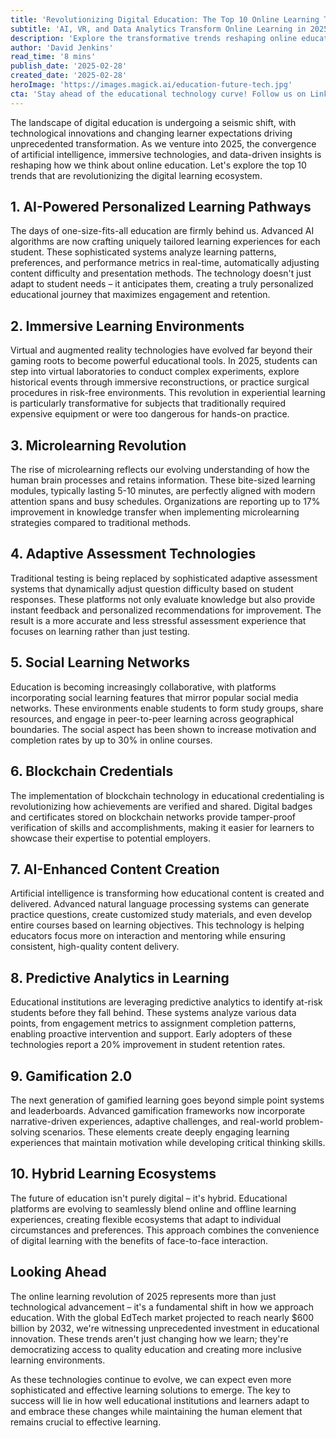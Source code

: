 ```yaml
---
title: 'Revolutionizing Digital Education: The Top 10 Online Learning Trends Reshaping Education in 2025'
subtitle: 'AI, VR, and Data Analytics Transform Online Learning in 2025'
description: 'Explore the transformative trends reshaping online education in 2025, from AI-powered personalized learning to immersive VR environments and blockchain credentials. Discover how technological innovations are creating more effective and inclusive educational experiences.'
author: 'David Jenkins'
read_time: '8 mins'
publish_date: '2025-02-28'
created_date: '2025-02-28'
heroImage: 'https://images.magick.ai/education-future-tech.jpg'
cta: 'Stay ahead of the educational technology curve! Follow us on LinkedIn at MagickAI to join the conversation about the future of education and receive regular updates on emerging trends in online learning.'
---
```


The landscape of digital education is undergoing a seismic shift, with technological innovations and changing learner expectations driving unprecedented transformation. As we venture into 2025, the convergence of artificial intelligence, immersive technologies, and data-driven insights is reshaping how we think about online education. Let's explore the top 10 trends that are revolutionizing the digital learning ecosystem.

## 1. AI-Powered Personalized Learning Pathways

The days of one-size-fits-all education are firmly behind us. Advanced AI algorithms are now crafting uniquely tailored learning experiences for each student. These sophisticated systems analyze learning patterns, preferences, and performance metrics in real-time, automatically adjusting content difficulty and presentation methods. The technology doesn't just adapt to student needs – it anticipates them, creating a truly personalized educational journey that maximizes engagement and retention.

## 2. Immersive Learning Environments

Virtual and augmented reality technologies have evolved far beyond their gaming roots to become powerful educational tools. In 2025, students can step into virtual laboratories to conduct complex experiments, explore historical events through immersive reconstructions, or practice surgical procedures in risk-free environments. This revolution in experiential learning is particularly transformative for subjects that traditionally required expensive equipment or were too dangerous for hands-on practice.

## 3. Microlearning Revolution

The rise of microlearning reflects our evolving understanding of how the human brain processes and retains information. These bite-sized learning modules, typically lasting 5-10 minutes, are perfectly aligned with modern attention spans and busy schedules. Organizations are reporting up to 17% improvement in knowledge transfer when implementing microlearning strategies compared to traditional methods.

## 4. Adaptive Assessment Technologies

Traditional testing is being replaced by sophisticated adaptive assessment systems that dynamically adjust question difficulty based on student responses. These platforms not only evaluate knowledge but also provide instant feedback and personalized recommendations for improvement. The result is a more accurate and less stressful assessment experience that focuses on learning rather than just testing.

## 5. Social Learning Networks

Education is becoming increasingly collaborative, with platforms incorporating social learning features that mirror popular social media networks. These environments enable students to form study groups, share resources, and engage in peer-to-peer learning across geographical boundaries. The social aspect has been shown to increase motivation and completion rates by up to 30% in online courses.

## 6. Blockchain Credentials

The implementation of blockchain technology in educational credentialing is revolutionizing how achievements are verified and shared. Digital badges and certificates stored on blockchain networks provide tamper-proof verification of skills and accomplishments, making it easier for learners to showcase their expertise to potential employers.

## 7. AI-Enhanced Content Creation

Artificial intelligence is transforming how educational content is created and delivered. Advanced natural language processing systems can generate practice questions, create customized study materials, and even develop entire courses based on learning objectives. This technology is helping educators focus more on interaction and mentoring while ensuring consistent, high-quality content delivery.

## 8. Predictive Analytics in Learning

Educational institutions are leveraging predictive analytics to identify at-risk students before they fall behind. These systems analyze various data points, from engagement metrics to assignment completion patterns, enabling proactive intervention and support. Early adopters of these technologies report a 20% improvement in student retention rates.

## 9. Gamification 2.0

The next generation of gamified learning goes beyond simple point systems and leaderboards. Advanced gamification frameworks now incorporate narrative-driven experiences, adaptive challenges, and real-world problem-solving scenarios. These elements create deeply engaging learning experiences that maintain motivation while developing critical thinking skills.

## 10. Hybrid Learning Ecosystems

The future of education isn't purely digital – it's hybrid. Educational platforms are evolving to seamlessly blend online and offline learning experiences, creating flexible ecosystems that adapt to individual circumstances and preferences. This approach combines the convenience of digital learning with the benefits of face-to-face interaction.

## Looking Ahead

The online learning revolution of 2025 represents more than just technological advancement – it's a fundamental shift in how we approach education. With the global EdTech market projected to reach nearly $600 billion by 2032, we're witnessing unprecedented investment in educational innovation. These trends aren't just changing how we learn; they're democratizing access to quality education and creating more inclusive learning environments.

As these technologies continue to evolve, we can expect even more sophisticated and effective learning solutions to emerge. The key to success will lie in how well educational institutions and learners adapt to and embrace these changes while maintaining the human element that remains crucial to effective learning.